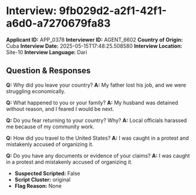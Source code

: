 # Interview: 9fb029d2-a2f1-42f1-a6d0-a7270679fa83
**Applicant ID:** APP_0378
**Interviewer ID:** AGENT_6602
**Country of Origin:** Cuba
**Interview Date:** 2025-05-15T17:48:25.508580
**Interview Location:** Site-10
**Interview Language:** Dari

## Question & Responses

**Q:** Why did you leave your country?
**A:** My father lost his job, and we were struggling economically.

**Q:** What happened to you or your family?
**A:** My husband was detained without reason, and I feared I would be next.

**Q:** Do you fear returning to your country? Why?
**A:** Local officials harassed me because of my community work.

**Q:** How did you travel to the United States?
**A:** I was caught in a protest and mistakenly accused of organizing it.

**Q:** Do you have any documents or evidence of your claims?
**A:** I was caught in a protest and mistakenly accused of organizing it.

- **Suspected Scripted:** False
- **Script Cluster:** original
- **Flag Reason:** None